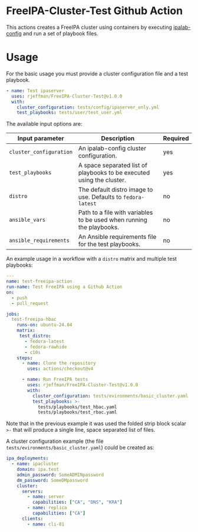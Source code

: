 FreeIPA-Cluster-Test Github Action
==================================

This actions creates a FreeIPA cluster using containers by executing [ipalab-config](https://pypi.org/project/ipalab-config) and run a set of playbook files.


Usage
=====

For the basic usage you must provide a cluster configuration file and a test playbook.

```yaml
- name: Test ipaserver
  uses: rjeffman/FreeIPA-Cluster-Test@v1.0.0
  with:
    cluster_configuration: tests/config/ipaserver_only.yml
    test_playbooks: tests/user/test_user.yml
```

The available input options are:

| Input parameter          | Description                            | Required |
| ----------------------- | --------------------------------------- | -------- |
| `cluster_configuration` | An ipalab-config cluster configuration. | yes      |
| `test_playbooks` | A space separated list of playbooks to be executed using the cluster. | yes |
| `distro`         | The default distro image to use. Defaults to `fedora-latest` | no |
| `ansible_vars`   | Path to a file with variables to be used when running the playbooks. | no |
| `ansible_requirements` | An Ansible requirements file for the test playbooks. | no |

An example usage in a workflow with a `distro` matrix and multiple test playbooks:

```yaml
---
name: test-freeipa-action
run-name: Test FreeIPA using a Github Action
on:
  - push
  - pull_request

jobs:
  test-freeipa-hbac
    runs-on: ubuntu-24.04
    matrix:
     test_distro:
       - fedora-latest
       - fedora-rawhide
       - c10s
    steps:
      - name: Clone the repository
        uses: actions/checkout@v4

      - name: Run FreeIPA tests
        uses: rjeffman/FreeIPA-Cluster-Test@v1.0.0
        with:
          cluster_configuration: tests/evironments/basic_cluster.yaml
          test_playbooks: >-
            tests/playbooks/test_hbac.yaml
            tests/playbooks/test_rbac.yaml
```

Note that in the previous example it was used the folded strip block scalar `>-` that will produce a single line, space separated list of files.

A cluster configuration example (the file `tests/evironments/basic_cluster.yaml`) could be created as:

```yaml
ipa_deployments:
  - name: ipacluster
    domain: ipa.test
    admin_password: SomeADMINpassword
    dm_password: SomeDMpassword
    cluster:
      servers:
        - name: server
          capabilities: ["CA", "DNS", "KRA"]
        - name: replica
          capabilities: ["CA"]
      clients:
        - name: cli-01
```
